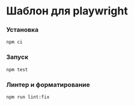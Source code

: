 # Шаблон для playwright

### Установка

```
npm ci
```

### Запуск

```
npm test
```

### Линтер и форматирование

```
npm run lint:fix
```
